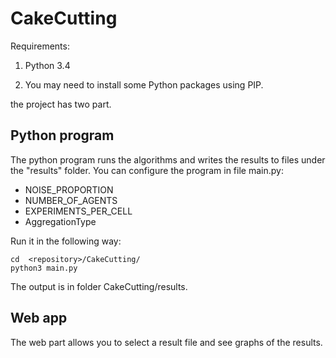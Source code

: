 # CakeCutting

Requirements:

1. Python 3.4

2. You may need to install some Python packages using PIP.


the project has two part.

## Python program
The python program runs the algorithms and writes the results to files under the "results" folder. You can configure the program in file main.py:
  * NOISE_PROPORTION
  * NUMBER_OF_AGENTS
  * EXPERIMENTS_PER_CELL
  * AggregationType

Run it in the following way:

    cd  <repository>/CakeCutting/
    python3 main.py

The output is in folder CakeCutting/results.

## Web app
The web part allows you to select a result file and see graphs of the results.

